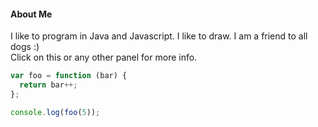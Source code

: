 <!--<img src='./app/assets/profile.jpg' width='200px' class='img-circle center-block'/>-->

#### About Me
I like to program in Java and Javascript. I like to draw. I am a friend to all dogs :)
<br />Click on this or any other panel for more info.
``` js
var foo = function (bar) {
  return bar++;
};

console.log(foo(5));
```